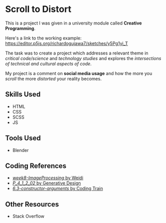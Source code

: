 # Scroll to Distort
This is a project I was given in a university module called <strong>Creative Programming</strong>.

Here's a link to the working example: https://editor.p5js.org/richardogujawa7/sketches/y5Pg1yi_T

The task was to create a project which addresses a relevant theme in <em>critical code/science </em> and <em>technology studies</em> and explores the <em>intersections of technical and cultural aspects of code</em>. 

My project is a comment on <strong> social media usage</strong> and how the more you <em>scroll</em> the more <em>distorted</em> your reality becomes. 

## Skills Used
- HTML
- CSS
- SCSS
- JS 
 
## Tools Used
- Blender 

## Coding References
- <a href="https://editor.p5js.org/weidi/sketches/vANCGnkoU"><em>week8-ImageProcessing</em> by Weidi</a> 
- <a href="https://editor.p5js.org/generative-design/sketches/P_4_1_2_02"> <em>P_4_1_2_02</em> by Generative Design</a> 
- <a href="https://github.com/CodingTrain/website/tree/main/beginners/p5js/6.3-constructor-arguments/P5"><em>6.3-constructor-arguments</em> by Coding Train</a>  

## Other Resources
- Stack Overflow
